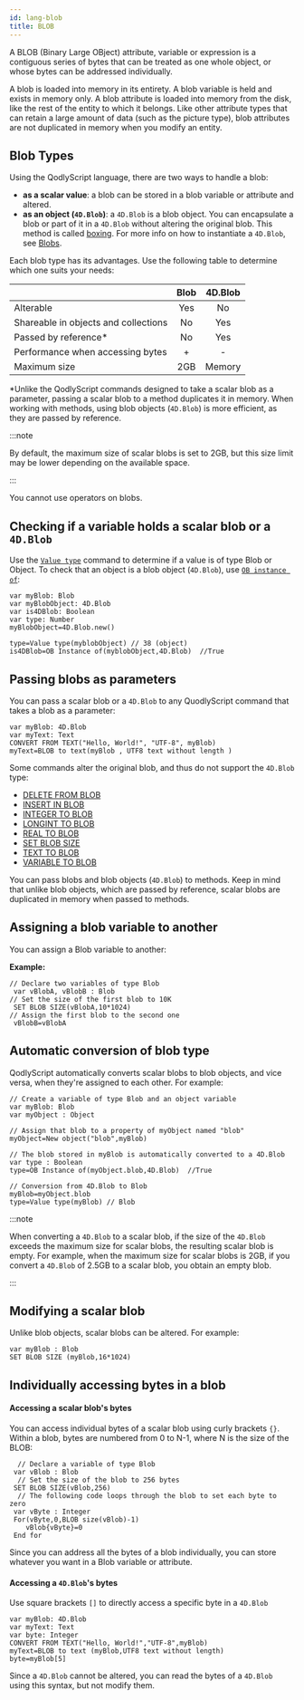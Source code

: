 ```yaml
---
id: lang-blob
title: BLOB
---
```


A BLOB (Binary Large OBject) attribute, variable or expression is a contiguous series of bytes that can be treated as one whole object, or whose bytes can be addressed individually.

A blob is loaded into memory in its entirety. A blob variable is held and exists in memory only. A blob attribute is loaded into memory from the disk, like the rest of the entity to which it belongs. Like other attribute types that can retain a large amount of data (such as the picture type), blob attributes are not duplicated in memory when you modify an entity. 

## Blob Types

Using the QodlyScript language, there are two ways to handle a blob:

- **as a scalar value**: a blob can be stored in a blob variable or attribute and altered.
- **as an object (`4D.Blob`)**: a `4D.Blob` is a blob object. You can encapsulate a blob or part of it in a `4D.Blob` without altering the original blob. This method is called [boxing](<https://en.wikipedia.org/wiki/Object_type_(object-oriented_programming)#Boxing>). For more info on how to instantiate a `4D.Blob`, see [Blobs](blob.md).

Each blob type has its advantages. Use the following table to determine which one suits your needs:

|                                      | Blob | 4D.Blob |
| ------------------------------------ | :--: | :-----: |
| Alterable                            | Yes  |   No    |
| Shareable in objects and collections |  No  |   Yes   |
| Passed by reference\*                |  No  |   Yes   |
| Performance when accessing bytes     |  +   |    -    |
| Maximum size                         | 2GB  | Memory  |

\*Unlike the QodlyScript commands designed to take a scalar blob as a parameter, passing a scalar blob to a method duplicates it in memory. When working with methods, using blob objects (`4D.Blob`) is more efficient, as they are passed by reference.

:::note

By default, the maximum size of scalar blobs is set to 2GB, but this size limit may be lower depending on the available space.

:::

You cannot use operators on blobs.

## Checking if a variable holds a scalar blob or a `4D.Blob`

Use the [`Value type`](XXX) command to determine if a value is of type Blob or Object.
To check that an object is a blob object (`4D.Blob`), use [`OB instance of`](XXX):

```4d
var myBlob: Blob
var myBlobObject: 4D.Blob
var is4DBlob: Boolean
var type: Number
myBlobObject=4D.Blob.new()

type=Value type(myblobObject) // 38 (object)
is4DBlob=OB Instance of(myblobObject,4D.Blob)  //True
```

## Passing blobs as parameters

You can pass a scalar blob or a `4D.Blob` to any QuodlyScript command that takes a blob as a parameter:

```4d
var myBlob: 4D.Blob
var myText: Text
CONVERT FROM TEXT("Hello, World!", "UTF-8", myBlob)
myText=BLOB to text(myBlob , UTF8 text without length )
```

Some commands alter the original blob, and thus do not support the `4D.Blob` type:

- [DELETE FROM BLOB](XXX)
- [INSERT IN BLOB](XXX)
- [INTEGER TO BLOB](XXX)
- [LONGINT TO BLOB](XXX)
- [REAL TO BLOB](XXX)
- [SET BLOB SIZE](XXX)
- [TEXT TO BLOB](XXX)
- [VARIABLE TO BLOB](XXX)


You can pass blobs and blob objects (`4D.Blob`) to methods. Keep in mind that unlike blob objects, which are passed by reference, scalar blobs are duplicated in memory when passed to methods.


## Assigning a blob variable to another

You can assign a Blob variable to another:

**Example:**

```4d
// Declare two variables of type Blob
 var vBlobA, vBlobB : Blob
// Set the size of the first blob to 10K
 SET BLOB SIZE(vBlobA,10*1024)
// Assign the first blob to the second one
 vBlobB=vBlobA
```

## Automatic conversion of blob type

QodlyScript automatically converts scalar blobs to blob objects, and vice versa, when they're assigned to each other. For example:

```4d
// Create a variable of type Blob and an object variable
var myBlob: Blob
var myObject : Object

// Assign that blob to a property of myObject named "blob"
myObject=New object("blob",myBlob)

// The blob stored in myBlob is automatically converted to a 4D.Blob
var type : Boolean
type=OB Instance of(myObject.blob,4D.Blob)  //True

// Conversion from 4D.Blob to Blob
myBlob=myObject.blob
type=Value type(myBlob) // Blob
```

:::note

When converting a `4D.Blob` to a scalar blob, if the size of the `4D.Blob` exceeds the maximum size for scalar blobs, the resulting scalar blob is empty. For example, when the maximum size for scalar blobs is 2GB, if you convert a `4D.Blob` of 2.5GB to a scalar blob, you obtain an empty blob.

:::

## Modifying a scalar blob

Unlike blob objects, scalar blobs can be altered. For example:

```4d
var myBlob : Blob
SET BLOB SIZE (myBlob,16*1024)
```

## Individually accessing bytes in a blob

#### Accessing a scalar blob's bytes

You can access individual bytes of a scalar blob using curly brackets `{}`. Within a blob, bytes are numbered from 0 to N-1, where N is the size of the BLOB:

```4d
  // Declare a variable of type Blob
 var vBlob : Blob
  // Set the size of the blob to 256 bytes
 SET BLOB SIZE(vBlob,256)
  // The following code loops through the blob to set each byte to zero
 var vByte : Integer
 For(vByte,0,BLOB size(vBlob)-1)
    vBlob{vByte}=0
 End for
```

Since you can address all the bytes of a blob individually, you can store whatever you want in a Blob variable or attribute.

#### Accessing a `4D.Blob`'s bytes

Use square brackets `[]` to directly access a specific byte in a `4D.Blob`

```4d
var myBlob: 4D.Blob
var myText: Text
var byte: Integer
CONVERT FROM TEXT("Hello, World!","UTF-8",myBlob)
myText=BLOB to text (myBlob,UTF8 text without length)
byte=myBlob[5]
```

Since a `4D.Blob` cannot be altered, you can read the bytes of a `4D.Blob` using this syntax, but not modify them.
